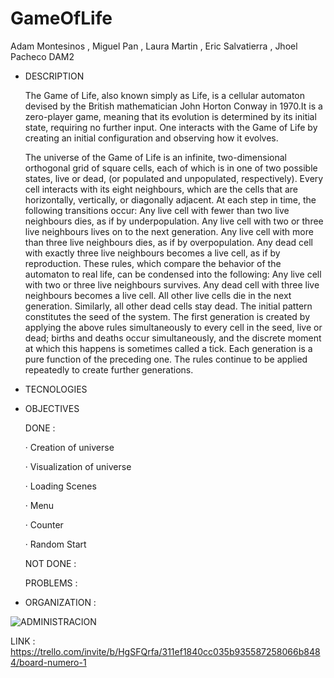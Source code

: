 # GameOfLife
Adam Montesinos , Miguel Pan , Laura Martin , Eric Salvatierra , Jhoel Pacheco DAM2



- DESCRIPTION 

  The Game of Life, also known simply as Life, is a cellular automaton devised by the British mathematician John Horton Conway in 1970.It is a zero-player game,     meaning that its evolution is determined by its initial state, requiring no further input. One interacts with the Game of Life by creating an initial configuration and observing how it evolves. 
  
  The universe of the Game of Life is an infinite, two-dimensional orthogonal grid of square cells, each of which is in one of two possible states, live or dead, (or populated and unpopulated, respectively). Every cell interacts with its eight neighbours, which are the cells that are horizontally, vertically, or diagonally adjacent. At each step in time, the following transitions occur:
Any live cell with fewer than two live neighbours dies, as if by underpopulation.
Any live cell with two or three live neighbours lives on to the next generation.
Any live cell with more than three live neighbours dies, as if by overpopulation.
Any dead cell with exactly three live neighbours becomes a live cell, as if by reproduction.
These rules, which compare the behavior of the automaton to real life, can be condensed into the following:
Any live cell with two or three live neighbours survives.
Any dead cell with three live neighbours becomes a live cell.
All other live cells die in the next generation. Similarly, all other dead cells stay dead.
The initial pattern constitutes the seed of the system. The first generation is created by applying the above rules simultaneously to every cell in the seed, live or dead; births and deaths occur simultaneously, and the discrete moment at which this happens is sometimes called a tick. Each generation is a pure function of the preceding one. The rules continue to be applied repeatedly to create further generations.



- TECNOLOGIES



- OBJECTIVES



  DONE : 
  
 	· Creation of universe
	
	· Visualization of universe
	
	· Loading Scenes
	
	· Menu
	
	· Counter
	
	· Random Start

  
  NOT DONE :
  
  
  PROBLEMS : 
  
  
- ORGANIZATION :
  
![ADMINISTRACION](https://user-images.githubusercontent.com/58786408/137323744-00eabe1f-c635-4c1e-b079-701e1868461e.png)

LINK : https://trello.com/invite/b/HgSFQrfa/311ef1840cc035b935587258066b8484/board-numero-1
